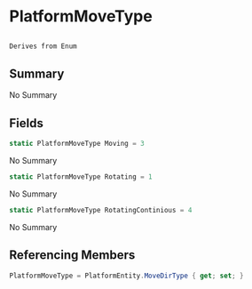 # PlatformMoveType

## 
```c#
Derives from Enum
```

## Summary

No Summary
## Fields

```c#
static PlatformMoveType Moving = 3
```
No Summary
```c#
static PlatformMoveType Rotating = 1
```
No Summary
```c#
static PlatformMoveType RotatingContinious = 4
```
No Summary
## Referencing Members

```c#
PlatformMoveType = PlatformEntity.MoveDirType { get; set; } 
```
